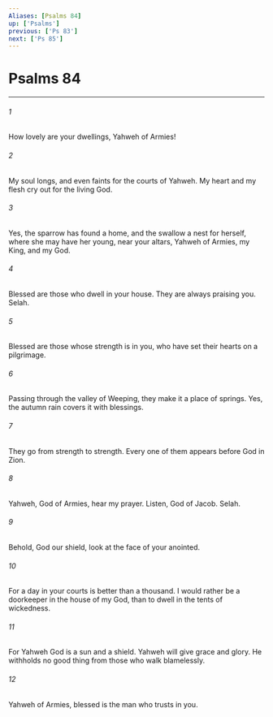 ```yaml
---
Aliases: [Psalms 84]
up: ['Psalms']
previous: ['Ps 83']
next: ['Ps 85']
---
```

# Psalms 84
***





###### 1 

How lovely are your dwellings, Yahweh of Armies! 



###### 2 

My soul longs, and even faints for the courts of Yahweh. My heart and my flesh cry out for the living God. 



###### 3 

Yes, the sparrow has found a home, and the swallow a nest for herself, where she may have her young, near your altars, Yahweh of Armies, my King, and my God. 



###### 4 

Blessed are those who dwell in your house. They are always praising you. Selah. 



###### 5 

Blessed are those whose strength is in you, who have set their hearts on a pilgrimage. 



###### 6 

Passing through the valley of Weeping, they make it a place of springs. Yes, the autumn rain covers it with blessings. 



###### 7 

They go from strength to strength. Every one of them appears before God in Zion. 



###### 8 

Yahweh, God of Armies, hear my prayer. Listen, God of Jacob. Selah. 



###### 9 

Behold, God our shield, look at the face of your anointed. 



###### 10 

For a day in your courts is better than a thousand. I would rather be a doorkeeper in the house of my God, than to dwell in the tents of wickedness. 



###### 11 

For Yahweh God is a sun and a shield. Yahweh will give grace and glory. He withholds no good thing from those who walk blamelessly. 



###### 12 

Yahweh of Armies, blessed is the man who trusts in you.
